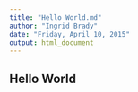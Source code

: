 ```yaml
---
title: "Hello World.md"
author: "Ingrid Brady"
date: "Friday, April 10, 2015"
output: html_document
---
```

## Hello World